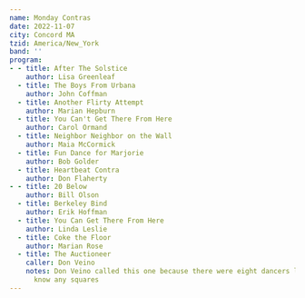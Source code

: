 ```yaml
---
name: Monday Contras
date: 2022-11-07
city: Concord MA
tzid: America/New_York
band: ''
program:
- - title: After The Solstice
    author: Lisa Greenleaf
  - title: The Boys From Urbana
    author: John Coffman
  - title: Another Flirty Attempt
    author: Marian Hepburn
  - title: You Can't Get There From Here
    author: Carol Ormand
  - title: Neighbor Neighbor on the Wall
    author: Maia McCormick
  - title: Fun Dance for Marjorie
    author: Bob Golder
  - title: Heartbeat Contra
    author: Don Flaherty
- - title: 20 Below
    author: Bill Olson
  - title: Berkeley Bind
    author: Erik Hoffman
  - title: You Can Get There From Here
    author: Linda Leslie
  - title: Coke the Floor
    author: Marian Rose
  - title: The Auctioneer
    caller: Don Veino
    notes: Don Veino called this one because there were eight dancers left and I didn't
      know any squares
---
```


